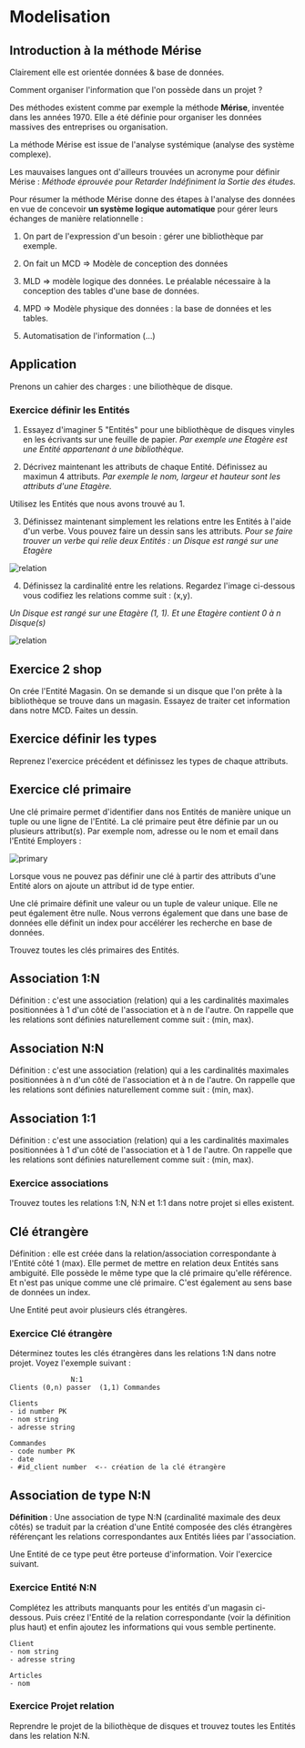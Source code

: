# Modelisation

## Introduction à la méthode Mérise

Clairement elle est orientée données & base de données.

Comment organiser l'information que l'on possède dans un projet ? 

Des méthodes existent comme par exemple la méthode **Mérise**, inventée dans les années 1970. Elle a été définie pour organiser les données massives des entreprises ou organisation.

La méthode Mérise est issue de l'analyse systémique (analyse des système complexe).

Les mauvaises langues ont d'ailleurs trouvées un acronyme pour définir Mérise : *Méthode éprouvée pour Retarder Indéfiniment la Sortie des études.*

Pour résumer la méthode Mérise donne des étapes à l'analyse des données en vue de concevoir **un système logique automatique** pour gérer leurs échanges de manière relationnelle :

1. On part de l'expression d'un besoin : gérer une bibliothèque par exemple.
2. On fait un MCD => Modèle de conception des données
3. MLD => modèle logique des données. Le préalable nécessaire à la conception des tables d'une base de données.
4. MPD => Modèle physique des données : la base de données et les tables.

5. Automatisation de l'information (...)

## Application

Prenons un cahier des charges : une biliothèque de disque.

### Exercice définir les Entités

1. Essayez d'imaginer 5 "Entités" pour une bibliothèque de disques vinyles en les écrivants sur une feuille de papier. 
*Par exemple une Etagère est une Entité appartenant à une bibliothèque.*

2. Décrivez maintenant les attributs de chaque Entité. Définissez au maximun 4 attributs.
*Par exemple le nom, largeur et hauteur sont les attributs d'une Etagère.*

Utilisez les Entités que nous avons trouvé au 1.

3. Définissez maintenant simplement les relations entre les Entités à l'aide d'un verbe. Vous pouvez faire un dessin sans les attributs.
*Pour se faire trouver un verbe qui relie deux Entités : un Disque est rangé sur une Etagère*

![relation](images/relation_01.jpg)

4. Définissez la cardinalité entre les relations. Regardez l'image ci-dessous vous codifiez les relations comme suit : (x,y).

*Un Disque est rangé sur une Etagère (1, 1). Et une Etagère contient 0 à n Disque(s)*

![relation](images/relation_02.jpg)


## Exercice 2 shop

On crée l'Entité Magasin. On se demande si un disque que l'on prête à la bibliothèque se trouve dans un magasin. Essayez de traiter cet information dans notre MCD. Faites un dessin.

## Exercice définir les types

Reprenez l'exercice précédent et définissez les types de chaque attributs.

## Exercice clé primaire

Une clé primaire permet d'identifier dans nos Entités de manière unique un tuple ou une ligne de l'Entité. La clé primaire peut être définie par un ou plusieurs attribut(s). Par exemple nom, adresse ou le nom et email dans l'Entité Employers :

![primary](images/primary_01.jpg)

Lorsque vous ne pouvez pas définir une clé à partir des attributs d'une Entité alors on ajoute un attribut id de type entier.

Une clé primaire définit une valeur ou un tuple de valeur unique. Elle ne peut également être nulle. Nous verrons également que dans une base de données elle définit un index pour accélérer les recherche en base de données.

Trouvez toutes les clés primaires des Entités.

## Association 1:N

Définition : c'est une association (relation) qui a les cardinalités maximales positionnées à 1 d'un côté de l'association et à n de l'autre. On rappelle que les relations sont définies naturellement comme suit : (min, max).

## Association N:N

Définition : c'est une association (relation) qui a les cardinalités maximales positionnées à n d'un côté de l'association et à n de l'autre. On rappelle que les relations sont définies naturellement comme suit : (min, max).

## Association 1:1

Définition : c'est une association (relation) qui a les cardinalités maximales positionnées à 1 d'un côté de l'association et à 1 de l'autre. On rappelle que les relations sont définies naturellement comme suit : (min, max).

### Exercice associations

Trouvez toutes les relations 1:N, N:N et 1:1 dans notre projet si elles existent.

## Clé étrangère

Définition :  elle est créée dans la relation/association correspondante à l'Entité côté 1 (max). Elle permet de mettre en relation deux Entités sans ambiguité. Elle possède le même type que la clé primaire qu'elle référence. Et n'est pas unique comme une clé primaire. C'est également au sens base de données un index.

Une Entité peut avoir plusieurs clés étrangères.

### Exercice Clé étrangère

Déterminez toutes les clés étrangères dans les relations 1:N dans notre projet. Voyez l'exemple suivant :

```text
               N:1
Clients (0,n) passer  (1,1) Commandes 

Clients
- id number PK
- nom string
- adresse string

Commandes
- code number PK
- date
- #id_client number  <-- création de la clé étrangère
```

## Association de type N:N

**Définition** : Une association de type N:N (cardinalité maximale des deux côtés) se traduit par la
création d'une Entité composée des clés étrangères référençant les relations correspondantes aux Entités liées par l'association.

Une Entité de ce type peut être porteuse d'information. Voir l'exercice suivant.

### Exercice Entité N:N 

Complétez les attributs manquants pour les entités d'un magasin ci-dessous. Puis créez l'Entité de la relation correspondante (voir la définition plus haut) et enfin ajoutez les informations qui vous semble pertinente.

```text
Client
- nom string
- adresse string

Articles
- nom
```

### Exercice Projet relation

Reprendre le projet de la biliothèque de disques et trouvez toutes les Entités dans les relation N:N.
